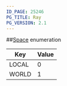 ```yaml
---
ID_PAGE: 25246
PG_TITLE: Ray
PG_VERSION: 2.1
---
```

##[Space](/classes/2.3/Space) enumeration

Key | Value
---|---
LOCAL | 0
WORLD | 1


